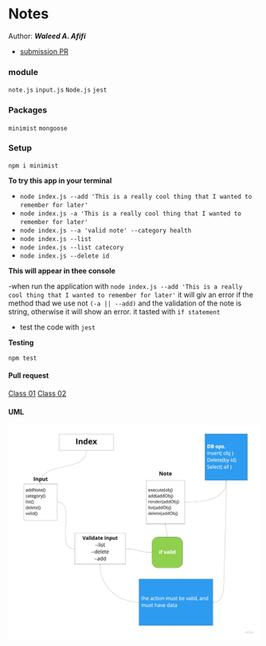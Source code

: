 # Notes
 
Author: ***Waleed A. Afifi***

- [submission PR](https://github.com/waleedafifi-401-advanced-javascript/notes/pull/5)

### module 
``note.js``
``input.js``
``Node.js``
``jest``

### Packages
``minimist``
``mongoose``


### Setup
```
npm i minimist
```

**To try this app in your terminal**

- `node index.js --add 'This is a really cool thing that I wanted to remember for later'`
- `node index.js -a 'This is a really cool thing that I wanted to remember for later'`
- `node index.js --a 'valid note' --category health`
- `node index.js --list`
- `node index.js --list catecory`
- `node index.js --delete id`


**This will appear in thee console**

-when run the application with ``node index.js --add 'This is a really cool thing that I wanted to remember for later'``  it will giv an error if the method thad we use not ``(-a || --add)`` and the validation of the note is string, otherwise it will show an error. it tasted with ``if statement``
- test the code with ``jest``

**Testing**
```
npm test
```

#### Pull request
[Class 01](https://github.com/waleedafifi-401-advanced-javascript/notes/pull/1)
[Class 02](https://github.com/waleedafifi-401-advanced-javascript/notes/pull/2)

#### UML
![UML](assets/uml.jpg)
